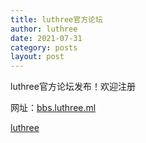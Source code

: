 ```yaml
---
title: luthree官方论坛
author: luthree
date: 2021-07-31
category: posts
layout: post
---
```


luthree官方论坛发布！欢迎注册

网址：[bbs.luthree.ml](http://bbs.luthree.ml)

[luthree](http://luthree.tk)
